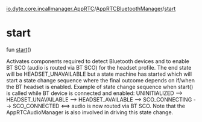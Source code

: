 [io.dyte.core.incallmanager.AppRTC](../index.md)/[AppRTCBluetoothManager](index.md)/[start](start.md)

# start


fun [start](start.md)()

Activates components required to detect Bluetooth devices and to enable BT SCO (audio is routed via BT SCO) for the headset profile. The end state will be HEADSET_UNAVAILABLE but a state machine has started which will start a state change sequence where the final outcome depends on if/when the BT headset is enabled. Example of state change sequence when start() is called while BT device is connected and enabled: UNINITIALIZED --> HEADSET_UNAVAILABLE --> HEADSET_AVAILABLE --> SCO_CONNECTING --> SCO_CONNECTED <==> audio is now routed via BT SCO. Note that the AppRTCAudioManager is also involved in driving this state change.

